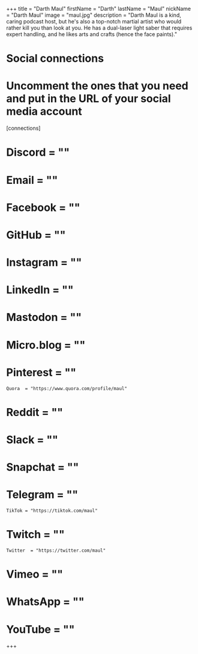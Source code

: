 +++
title = "Darth Maul"
firstName = "Darth"
lastName = "Maul"
nickName = "Darth Maul"
image = "maul.jpg"
description = "Darth Maul is a kind, caring podcast host, but he's also a top-notch martial artist who would rather kill you than look at you. He has a dual-laser light saber that requires expert handling, and he likes arts and crafts (hence the face paints)."

# Social connections
# Uncomment the ones that you need and put in the URL of your social media account
[connections]
#	Discord  = ""
#	Email  = ""
#	Facebook  = ""
#	GitHub  = ""
#	Instagram  = ""
#	LinkedIn  = ""
#	Mastodon  = ""
#	Micro.blog  = ""
#	Pinterest  = ""
	Quora  = "https://www.quora.com/profile/maul"
#	Reddit  = ""
#	Slack  = ""
#	Snapchat  = ""
#	Telegram  = ""
	TikTok = "https://tiktok.com/maul"
#	Twitch  = ""
 	Twitter  = "https://twitter.com/maul"
#	Vimeo  = ""
#	WhatsApp  = ""
#	YouTube  = ""

+++
